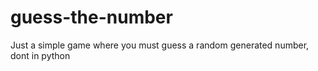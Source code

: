 # guess-the-number
Just a simple game where you must guess a random generated number, dont in python
